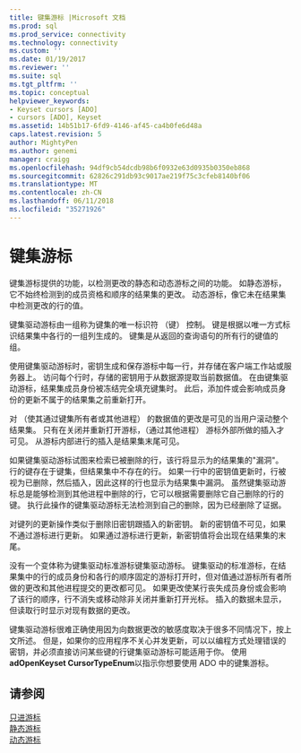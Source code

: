 ```yaml
---
title: 键集游标 |Microsoft 文档
ms.prod: sql
ms.prod_service: connectivity
ms.technology: connectivity
ms.custom: ''
ms.date: 01/19/2017
ms.reviewer: ''
ms.suite: sql
ms.tgt_pltfrm: ''
ms.topic: conceptual
helpviewer_keywords:
- Keyset cursors [ADO]
- cursors [ADO], Keyset
ms.assetid: 14b51b17-6fd9-4146-af45-ca4b0fe6d48a
caps.latest.revision: 5
author: MightyPen
ms.author: genemi
manager: craigg
ms.openlocfilehash: 94df9cb54dcdb98b6f0932e63d0935b0350eb868
ms.sourcegitcommit: 62826c291db93c9017ae219f75c3cfeb8140bf06
ms.translationtype: MT
ms.contentlocale: zh-CN
ms.lasthandoff: 06/11/2018
ms.locfileid: "35271926"
---
```

# <a name="keyset-cursors"></a>键集游标
键集游标提供的功能，以检测更改的静态和动态游标之间的功能。 如静态游标，它不始终检测到的成员资格和顺序的结果集的更改。 动态游标，像它未在结果集中检测更改的行的值。  
  
 键集驱动游标由一组称为键集的唯一标识符 （键） 控制。 键是根据以唯一方式标识结果集中各行的一组列生成的。 键集是从返回的查询语句的所有行的键值的组。  
  
 使用键集驱动游标时，密钥生成和保存游标中每一行，并存储在客户端工作站或服务器上。 访问每个行时，存储的密钥用于从数据源提取当前数据值。 在由键集驱动游标，结果集成员身份被冻结完全填充键集时。 此后，添加件或会影响成员身份的更新不属于的结果集之前重新打开。  
  
 对 （使其通过键集所有者或其他进程） 的数据值的更改是可见的当用户滚动整个结果集。 只有在关闭并重新打开游标，（通过其他进程） 游标外部所做的插入才可见。 从游标内部进行的插入是结果集末尾可见。  
  
 如果键集驱动游标试图来检索已被删除的行，该行将显示为的结果集的"漏洞"。 行的键存在于键集，但结果集中不存在的行。 如果一行中的密钥值更新时，行被视为已删除，然后插入，因此这样的行也显示为结果集中漏洞。 虽然键集驱动游标总是能够检测到其他进程中删除的行，它可以根据需要删除它自己删除的行的键。 执行此操作的键集驱动游标无法检测到自己的删除，因为已经删除了证据。  
  
 对键列的更新操作类似于删除旧密钥跟插入的新密钥。 新的密钥值不可见，如果不通过游标进行更新。 如果通过游标进行更新，新密钥值将会出现在结果集的末尾。  
  
 没有一个变体称为键集驱动标准游标键集驱动游标。 键集驱动的标准游标，在结果集中的行的成员身份和各行的顺序固定的游标打开时，但对值通过游标所有者所做的更改和其他进程提交的更改都可见。 如果更改使某行丧失成员身份或会影响了该行的顺序，行不消失或移动除非关闭并重新打开光标。 插入的数据未显示，但读取行时显示对现有数据的更改。  
  
 键集驱动游标很难正确使用因为向数据更改的敏感度取决于很多不同情况下，按上文所述。 但是，如果你的应用程序不关心并发更新，可以以编程方式处理错误的密钥，并必须直接访问某些键的行键集驱动游标可能适用于你。 使用**adOpenKeyset CursorTypeEnum**以指示你想要使用 ADO 中的键集游标。  
  
## <a name="see-also"></a>请参阅  
 [只进游标](../../../ado/guide/data/forward-only-cursors.md)   
 [静态游标](../../../ado/guide/data/static-cursors.md)   
 [动态游标](../../../ado/guide/data/dynamic-cursors.md)
